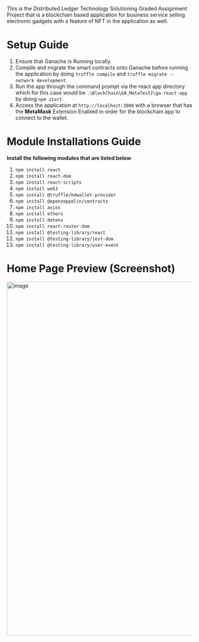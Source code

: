 This is the Distributed Ledger Technology Solutioning Graded Assignment Project that is a blockchain based application for business service selling electronic gadgets with a feature of NFT in the application as well.
<br>

# Setup Guide
1. Ensure that Ganache is Running locally.
2. Compile and migrate the smart contracts onto Ganache before running the application by doing `truffle compile` and `truffle migrate --network development`.
3. Run the app through the command prompt via the react app directory which for this case would be `.\BlockChain\GA_MetaTest2\ga-react-app` by doing `npm start`.
4. Access the application at `http://localhost:3000` with a browser that has the **MetaMask** Extension Enabled in order for the blockchain app to connect to the wallet. 


# Module Installations Guide
**Install the following modules that are listed below**
1. `npm install react`
2. `npm install react-dom`
3. `npm install react-scripts`
4. `npm install web3`
5. `npm install @truffle/hdwallet-provider`
6. `npm install @openzeppelin/contracts`
7. `npm install axios`
8. `npm install ethers`
9. `npm install dotenv`
10. `npm install react-router-dom`
11. `npm install @testing-library/react`
12. `npm install @testing-library/jest-dom`
13. `npm install @testing-library/user-event`



# Home Page Preview (Screenshot)
<img width="959" alt="image" src="https://github.com/user-attachments/assets/d925eff6-4b04-4431-850b-4c7fdc6db235">
